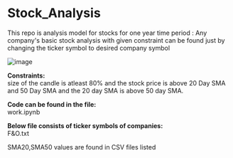 # Stock_Analysis
This repo is analysis model for stocks for one year time period :
Any company's basic stock analysis with given constraint can be found just by changing the ticker symbol to desired company symbol

![image](https://user-images.githubusercontent.com/18545216/166707290-e6b6f70f-9ea6-415e-a075-cbb1fafc0370.png)


**Constraints:**<br>
size of the candle is atleast 80% and the stock price is above 20 Day SMA and 50 Day SMA and the 20 day SMA is above 50 day SMA.

**Code can be found in the file:**<br>
work.ipynb 

**Below file consists of ticker symbols of companies:**<br>
F&O.txt 

SMA20,SMA50 values are found in CSV files listed


